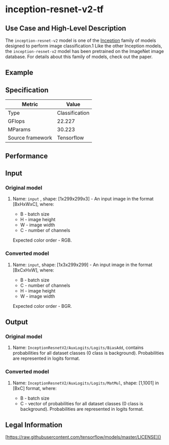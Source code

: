 # inception-resnet-v2-tf

## Use Case and High-Level Description

The `inception-resnet-v2` model is one of the [Inception](https://arxiv.org/pdf/1602.07261.pdf) family of models designed to perform image classification.1 Like the other Inception models, the `inception-resnet-v2` model has been pretrained on the ImageNet image database. For details about this family of models, check out the paper.

## Example

## Specification

| Metric                          | Value                                     |
|---------------------------------|-------------------------------------------|
| Type                            | Classification                            |
| GFlops                          | 22.227                                    |
| MParams                         | 30.223                                    |
| Source framework                | Tensorflow                                |

## Performance

## Input

### Original model

1. Name: `input` , shape: [1x299x299x3] - An input image in the format [BxHxWxC],
   where:

    - B - batch size
    - H - image height
    - W - image width
    - C - number of channels

   Expected color order - RGB.

### Converted model

1. Name: `input`, shape: [1x3x299x299] - An input image in the format [BxCxHxW],
   where:

    - B - batch size
    - C - number of channels
    - H - image height
    - W - image width

   Expected color order - BGR.

## Output

### Original model

1. Name: `InceptionResnetV2/AuxLogits/Logits/BiasAdd`, contains probabilities for all dataset classes (0 class is background). Probabilities are represented in logits format.

### Converted model

1. Name: `InceptionResnetV2/AuxLogits/Logits/MatMul`, shape: [1,1001] in [BxC] format,
    where:

    - B - batch size
    - C - vector of probabilities for all dataset classes (0 class is background). Probabilities are represented in logits format.

## Legal Information
[https://raw.githubusercontent.com/tensorflow/models/master/LICENSE]()